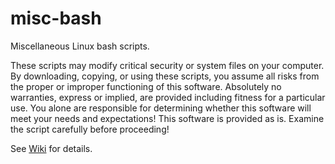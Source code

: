 # misc-bash

Miscellaneous Linux bash scripts.

These scripts may modify critical security or system files on your computer. By downloading, copying, or using these scripts, you assume all risks from the proper or improper functioning of this software. Absolutely no warranties, express or implied, are provided including fitness for a particular use. You alone are responsible for determining whether this software will meet your needs and expectations! This software is provided as is. Examine the script carefully before proceeding!

See [Wiki](https://github.com/mhightower83/ls-misc/wiki) for details.
